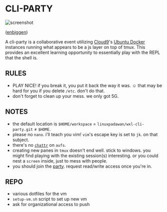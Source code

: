 CLI-PARTY
=========

![screenshot][] 

([enbiggen][])

A cli-party is a collaborative event utilizing [Cloud9][1]'s [Ubuntu Docker][2] instances running what appears to be a js layer on top of tmux. This provides an excellent learning opportunity to essentially play with the REPL that the shell is.

RULES
-----
 * PLAY NICE! if you break it, you put it back the way it was. ☺ that may be hard for you if you delete `/etc`. don't do that.
 * don't forget to clean up your mess. we only got 5G.

NOTES
-----
 * the default location is `$HOME/workspace` = `linuxpadawan/wxl-cli-party.git` ≠ `$HOME`.
 * please no `nano`. i'll teach you vim! `vim`'s escape key is set to `jk`. on that subject.
 * there's no [`chattr`][4] on `aufs`.
 * creating new panes in `tmux` doesn't end well. stick to windows. you might find playing with the existing session(s) interesting. or you could nest a `screen` inside, just to mess with people.
 * you should join the [party][3]. request read/write access once you're in.

REPO
----
 * various dotfiles for the vm
 * `setup-vm.sh` script to set up new vm
 * ask for organizational access to push

[1]: https://c9.io
[2]: https://dockerfile.github.io/#/ubuntu
[3]: https://ide.c9.io/wxl/cli-party
[4]: https://github.com/docker/docker/issues/1070

[screenshot]: https://i.imgur.com/zy0q5Ff.png
[enbiggen]: https://i.imgur.com/eVEvHbk.png
